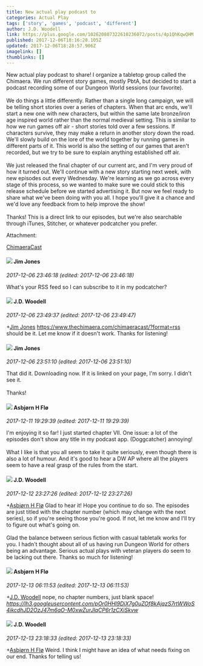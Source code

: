 ```yaml
---
title: New actual play podcast to
categories: Actual Play
tags: ['story', 'games', 'podcast', 'different']
author: J.D. Woodell
link: https://plus.google.com/102620807322610236072/posts/4p1QhKqwQHM
published: 2017-12-06T18:16:28.105Z
updated: 2017-12-06T18:28:57.906Z
imagelink: []
thumblinks: []
---
```


New actual play podcast to share! I organize a tabletop group called the Chimaera. We run different story games, mostly PbtA, but decided to start a podcast recording some of our Dungeon World sessions (our favorite).<br /><br />We do things a little differently. Rather than a single long campaign, we will be telling short stories over a series of chapters. When that arc ends, we&#39;ll start a new one with new characters, but within the same late bronze/iron age inspired world rather than the normal medieval setting. This is similar to how we run games off air - short stories told over a few sessions. If characters survive, they may make a return in another story down the road. We&#39;ll slowly build on the lore of the world together by running games in different parts of it. This world is also the setting of our games that aren&#39;t recorded, but we try to be sure to explain anything established off air.<br /><br />We just released the final chapter of our current arc, and I&#39;m very proud of how it turned out. We&#39;ll continue with a new story starting next week, with new episodes out every Wednesday. We&#39;re learning as we go across every stage of this process, so we wanted to make sure we could stick to this release schedule before we started advertising it. But now we feel ready to share what we&#39;ve been doing with you all. I hope you&#39;ll give it a chance and we&#39;d love any feedback from to help improve the show!<br /><br />Thanks! This is a direct link to our episodes, but we&#39;re also searchable through iTunes, Stitcher, or whatever podcatcher you prefer.


Attachment:

<a href='https://www.thechimaera.com/chimaeracast/'>ChimaeraCast</a>


<div id='comment z12kdlqwbsrdc1t0q22lyteivnb0u5w0q'>
  <h4><img src='{{site.baseurl}}//images/avatars/114075227630675466545_photo.jpg'> Jim Jones</h4>
      <p><cite>2017-12-06 23:46:18 (edited: 2017-12-06 23:46:18)</cite></p>
        <p>What&#39;s your RSS feed so I can subscribe to it in my podcatcher?</p>
</div>
        

<div id='comment z12kdlqwbsrdc1t0q22lyteivnb0u5w0q'>
  <h4><img src='{{site.baseurl}}//images/avatars/102620807322610236072_photo.jpg'> J.D. Woodell</h4>
      <p><cite>2017-12-06 23:49:37 (edited: 2017-12-06 23:49:47)</cite></p>
        <p><span class="proflinkWrapper"><span class="proflinkPrefix">+</span><a class="proflink" href="https://plus.google.com/114075227630675466545" oid="114075227630675466545">Jim Jones</a></span>​ <a href="https://www.thechimaera.com/chimaeracast/?format=rss" class="ot-anchor">https://www.thechimaera.com/chimaeracast/?format=rss</a> should be it. Let me know if it doesn&#39;t work. Thanks for listening!</p>
</div>
        

<div id='comment z12kdlqwbsrdc1t0q22lyteivnb0u5w0q'>
  <h4><img src='{{site.baseurl}}//images/avatars/114075227630675466545_photo.jpg'> Jim Jones</h4>
      <p><cite>2017-12-06 23:51:10 (edited: 2017-12-06 23:51:10)</cite></p>
        <p>That did it. Downloading now. If it is linked on your page, I&#39;m sorry. I didn&#39;t see it.<br /><br />Thanks!</p>
</div>
        

<div id='comment z12kdlqwbsrdc1t0q22lyteivnb0u5w0q'>
  <h4><img src='{{site.baseurl}}//images/avatars/101199869016634749008_photo.jpg'> Asbjørn H Flø</h4>
      <p><cite>2017-12-11 19:29:39 (edited: 2017-12-11 19:29:39)</cite></p>
        <p>I&#39;m enjoying it so far! I just started chapter VII. One issue: a lot of the episodes don&#39;t show any title in my podcast app. (Doggcatcher) annoying!<br /><br />What I like is that you all seem to take it quite seriously, even though there is also a lot of humour. And it&#39;s good to hear a DW AP where all the players seem to have a real grasp of the rules from the start.</p>
</div>
        

<div id='comment z12kdlqwbsrdc1t0q22lyteivnb0u5w0q'>
  <h4><img src='{{site.baseurl}}//images/avatars/102620807322610236072_photo.jpg'> J.D. Woodell</h4>
      <p><cite>2017-12-12 23:27:26 (edited: 2017-12-12 23:27:26)</cite></p>
        <p><span class="proflinkWrapper"><span class="proflinkPrefix">+</span><a class="proflink" href="https://plus.google.com/101199869016634749008" oid="101199869016634749008">Asbjørn H Flø</a></span> Glad to hear it! Hope you continue to do so. The episodes are just titled with the chapter number (which may change with the next series), so if you&#39;re seeing those you&#39;re good. If not, let me know and I&#39;ll try to figure out what&#39;s going on.<br /><br />Glad the balance between serious fiction with casual tabletalk works for you. I hadn&#39;t thought about all of us having run Dungeon World for others being an advantage. Serious actual plays with veteran players do seem to be lacking out there. Thanks so much for listening!</p>
</div>
        

<div id='comment z12kdlqwbsrdc1t0q22lyteivnb0u5w0q'>
  <h4><img src='{{site.baseurl}}//images/avatars/101199869016634749008_photo.jpg'> Asbjørn H Flø</h4>
      <p><cite>2017-12-13 06:11:53 (edited: 2017-12-13 06:11:53)</cite></p>
        <p><span class="proflinkWrapper"><span class="proflinkPrefix">+</span><a class="proflink" href="https://plus.google.com/102620807322610236072" oid="102620807322610236072">J.D. Woodell</a></span> nope, no chapter numbers, just blank space! <br /><i><a href="https://plus.google.com/legacy_photo_redirect" data-embed="CNgCCNMCCLUDCNICCNACCM8CCAASY2h0dHBzOi8vcGx1cy5nb29nbGUuY29tL3Bob3Rvcy8xMDExOTk4NjkwMTY2MzQ3NDkwMDgvYWxidW1zLzY0OTg5MTA0OTY3Mjg3MjQxNDUvNjQ5ODkxMDQ5NzkzOTc5OTg5MOq8i5sB-wQKY2h0dHBzOi8vcGx1cy5nb29nbGUuY29tL3Bob3Rvcy8xMDExOTk4NjkwMTY2MzQ3NDkwMDgvYWxidW1zLzY0OTg5MTA0OTY3Mjg3MjQxNDUvNjQ5ODkxMDQ5NzkzOTc5OTg5MBJsaHR0cHM6Ly9saDMuZ29vZ2xldXNlcmNvbnRlbnQuY29tL2syNHEwR2JjTzQxTHVLV0tUUUpkcm1wQUZnYVZXdWJQel9Dc1RYTFR4ZGV4cHM2TkROSkhwS0o4Q0UzVDdCbnU4cEJ0OEw1R2lBGh5TY3JlZW5zaG90XzIwMTcxMjEzLTA3MDkyNS5wbmciAJoBBDEwODCiAQQxOTIw2gEVMTAxMTk5ODY5MDE2NjM0NzQ5MDA4sgITNjQ5ODkxMDQ5NjcyODcyNDE0NboCEzY0OTg5MTA0OTc5Mzk3OTk4OTDIAgHKC_4BCNMCCNICCNACCM8CCAASbGh0dHBzOi8vbGgzLmdvb2dsZXVzZXJjb250ZW50LmNvbS9rMjRxMEdiY080MUx1S1dLVFFKZHJtcEFGZ2FWV3ViUHpfQ3NUWExUeGRleHBzNk5ETkpIcEtKOENFM1Q3Qm51OHBCdDhMNUdpQcrUzJkBfApsaHR0cHM6Ly9saDMuZ29vZ2xldXNlcmNvbnRlbnQuY29tL2syNHEwR2JjTzQxTHVLV0tUUUpkcm1wQUZnYVZXdWJQel9Dc1RYTFR4ZGV4cHM2TkROSkhwS0o4Q0UzVDdCbnU4cEJ0OEw1R2lBmgEEMTA4MKIBBDE5MjCSECxBRjFRaXBQdjZ1V1BVSXZpdDNlcDg5QlpNRklPVi10Um9Jc3A1MVQ2a3pOYg" data-attachment-render-hint="2" class="ot-anchor">https://lh3.googleusercontent.com/pOr0HHI9DiX7g0uZOf8kAjqzS7rtWWoS4ikcdhJD2OzJ47m6aO-M0xwZurJlqCP6r1zCXiSkvw</a></i></p>
</div>
        

<div id='comment z12kdlqwbsrdc1t0q22lyteivnb0u5w0q'>
  <h4><img src='{{site.baseurl}}//images/avatars/102620807322610236072_photo.jpg'> J.D. Woodell</h4>
      <p><cite>2017-12-13 23:18:33 (edited: 2017-12-13 23:18:33)</cite></p>
        <p><span class="proflinkWrapper"><span class="proflinkPrefix">+</span><a class="proflink" href="https://plus.google.com/101199869016634749008" oid="101199869016634749008">Asbjørn H Flø</a></span> Weird. I think I might have an idea of what needs fixing on our end. Thanks for telling us!</p>
</div>
        